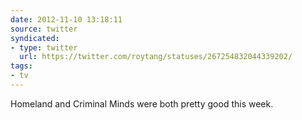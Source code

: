 ```yaml
---
date: 2012-11-10 13:18:11
source: twitter
syndicated:
- type: twitter
  url: https://twitter.com/roytang/statuses/267254832044339202/
tags:
- tv
---
```


Homeland and Criminal Minds were both pretty good this week.